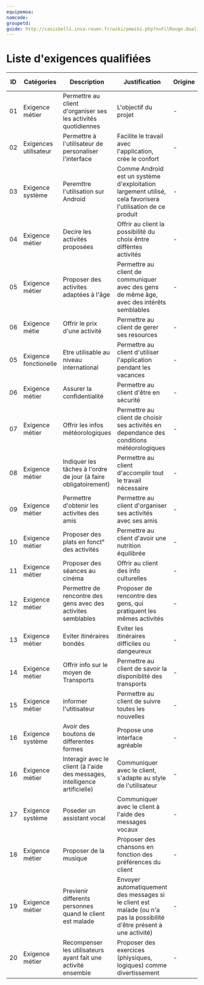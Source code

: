 ```yaml
---
equipemoa: 
nomcode: 
groupetd: 
guide: http://casisbelli.insa-rouen.fr/wiki/pmwiki.php?n=FilRouge.QualifierExigence
---
```

# Liste d'exigences qualifiées

| ID 	| Catégories 	| Description 	| Justification 	| Origine 	| Critères de satisfaction 	| Contentement MOA 	| Mécontentement MOA 	| Exigences Dépendantes 	| Exigences conflictuelles 	|
|----	|------------	|-------------	|---------------	|---------	|--------------------------	|------------------	|--------------------	|-----------------------	|--------------------------	|
|  01  	|Exigence métier  	|Permettre au client d'organiser ses les activités quotidiennes|  L'objectif du projet             	| -        	|Client obtient un horraire possible                          	|  3               	| 5                   	|                       	|                          	|
|   02 	|Exigences utilisateur|  Permettre à l'utilisateur de personaliser l'interface           	|Facilite le travail avec l'application, crée le confort|        - 	|       Choisir l'interface       	|    4              	|      4              	|                       	|                          	|
|  03  	|     Exigence système       	| Peremttre l'utilisation sur Android	|Comme Android est un système d'exploitation largement utilisé, cela favorisera l'utilisation de ce produit|  -     	|  Fonctionnement sur Android                  	|     3           	|        5         	|                       	|                          	|
|  04  	|    Exigence métier              | Decire les activités proposées |  Offrir au client la possibilité du choix êntre diffèntes activités 	|   -    	|   Obtenir description d'une activité   	|    4              	| 3                   	|                       	|                          	|
|  05  	|     Exigence métier       	|     Proposer des activites adaptées à l'âge        	|Permettre au client de communiquer avec des gens de même âge, avec des intérêts semblables         	|    -   	|   Avoir des activites correspondant à son age     	| 3                 	|           4         	|                       	|                          	|
| 06 	|Exigence métie|Offrir le prix d'une activité|Permettre au client de gerer ses resources| -	| Obtenir le prix d'une activité 	|  3	| 4 	|                       	|                          	|
|  05 	|  Exigence fonctionelle	|  Etre utilisable au niveau international    	|Permettre au client d'utiliser l'application pendant les vacances|   -   	|  Fonctioner au niveau international        	|  3  	|     4               	|                       	|                          	|
|  06 	|  Exigence métier 	|  Assurer la confidentialité   	|Permettre au client d'être en sécurité|   -   	|Protéger les données|  4  	|           5         	|                       	|                          	|
|  07 	|  Exigence métier 	|  Offrir les infos météorologiques	|Permettre au client de choisir ses activités en dependance des conditions météorologiques|   -   	|Connaître le météo|  3  	|           3        	|                       	|                          	|
|  08 	|  Exigence métier 	|  Indiquer les tâches à l'ordre de jour (à faire obligatoirement)	|Permettre au client d'accomplir tout le travail nécessaire|   -   	|Connaître les tâches obligatoires|  4 	|           4       	|                       	|                          	|
|  09 	|  Exigence métier 	|  Permettre d'obtenir les activites des amis	|Permettre au client d'organiser ses activités avec ses amis|   -   	|Connaître les activités des amis|  3	|          2      	|                       	|                          	|
|  10 	|  Exigence métier 	|  Proposer des plats en fonct° des activités	|Permettre au client d'avoir une nutrition équilibrée|   -   	|Proposer des plats|  3	|          2      	|                       	|                          	|
|  11 	|  Exigence métier 	|  Proposer des séances au cinéma	|Offrir au client des info culturelles|   -   	|Proposer des films|  3	|          2      	|                       	|                          	|
|  12 	| Exigence métier | Permettre de rencontre des gens avec des activites semblables|Proposer de rencontre des gens, qui pratiquent les mêmes activités|   -   	|Proposer de rencontre des gens|  2	|        1     	|                       	|    
|  13 	| Exigence métier | Eviter itinéraires bondés|Eviter les itinéraires difficiles ou dangeureux|   -   	|Proposer les meilleurs itinéraires|  4	|        4    	|                       	| |
|  14 	| Exigence métier | Offrir info sur le moyen de Transports|Permettre au client de savoir la disponiblité des transports|   -   	|Proposer les moyens de Transports possibles|  4	|        4    	|                       	| |
|  15 	| Exigence métier | informer l'utitisateur|Permettre au client de suivre toutes les nouvelles|   -   	|Recevoir des messages concernant les nouvelles|  4	|        3   	|                       	| |
|  16	| Exigence système | Avoir des boutons de differentes formes|Propose une interface agréable|   -   	|Permettre de naviguer facilement sur l'application|  4	|    4  	|                       	| |
|  16	| Exigence métier | Interagir avec le client (à l'aide des messages, intelligence artificielle)|Communiquer avec le client, s'adapte au style de l'utilisateur|   -   	|L'interaction avec l'application|  4	|    4  	|                       	| |
|  17	| Exigence système | Poseder un assistant vocal|Communiquer avec le client à l'aide des messages vocaux|   -   	|Messages vocaux reçus|  3	|    2 	|                       	| |
|  18| Exigence métier | Proposer de la musique|Proposer des chansons en fonction des préférences du client|   -   	|Le client peut écouter de la musique|  3	|    2 	|                       	| |
|  19| Exigence métier | Previenir differents personnes quand le client est malade|Envoyer automatiquement des messages si le client est malade (ou n'a pas la possibilité d'être présent à une activité)|   -   	|Prévention des gens en cas d'absence|  3	|    2 	|                       	| |
|  20| Exigence métier | Recompenser les utilisateurs ayant fait une activité ensemble|Proposer des exercices (phiysiques, logiques) comme divertissement|   -   	|Recevoir des activités utiles|  3	|    2 	|                       	| |
